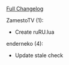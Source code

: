 [Full Changelog](https://github.com/BigFootTeam/BFCraftsman/compare/r11...a563e18f93549ccd1483e50553fd11440df3a30b)

ZamestoTV (1):

- Create ruRU.lua

enderneko (4):

- Update stale check

